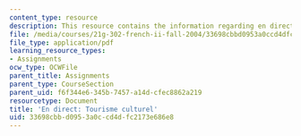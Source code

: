 ```yaml
---
content_type: resource
description: This resource contains the information regarding en direct tourisme culturel.
file: /media/courses/21g-302-french-ii-fall-2004/33698cbbd0953a0ccd4dfc2173e686e8_MIT21G_302_F04_En_direct_V.pdf
file_type: application/pdf
learning_resource_types:
- Assignments
ocw_type: OCWFile
parent_title: Assignments
parent_type: CourseSection
parent_uid: f6f344e6-345b-7457-a14d-cfec8862a219
resourcetype: Document
title: 'En direct: Tourisme culturel'
uid: 33698cbb-d095-3a0c-cd4d-fc2173e686e8
---
```

